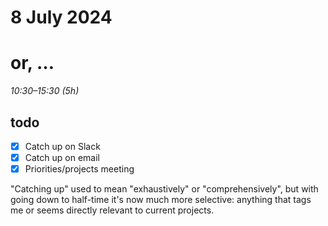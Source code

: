 # 8 July 2024
# or, …

_10:30–15:30 (5h)_

## todo

- [x] Catch up on Slack
- [x] Catch up on email
- [x] Priorities/projects meeting

"Catching up" used to mean "exhaustively" or "comprehensively", but with going
down to half-time it's now much more selective: anything that tags me or seems
directly relevant to current projects.
